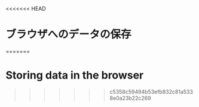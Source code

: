 
<<<<<<< HEAD
# ブラウザへのデータの保存
=======
# Storing data in the browser
>>>>>>> c5358c59494b53efb832c81a5338e0a23b22c269
